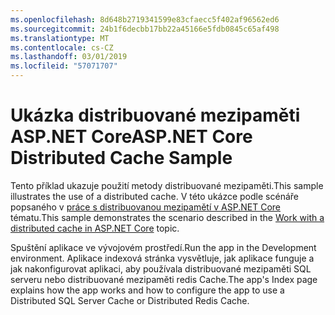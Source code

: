 ```yaml
---
ms.openlocfilehash: 8d648b2719341599e83cfaecc5f402af96562ed6
ms.sourcegitcommit: 24b1f6decbb17bb22a45166e5fdb0845c65af498
ms.translationtype: MT
ms.contentlocale: cs-CZ
ms.lasthandoff: 03/01/2019
ms.locfileid: "57071707"
---
```

# <a name="aspnet-core-distributed-cache-sample"></a><span data-ttu-id="672f7-101">Ukázka distribuované mezipaměti ASP.NET Core</span><span class="sxs-lookup"><span data-stu-id="672f7-101">ASP.NET Core Distributed Cache Sample</span></span>

<span data-ttu-id="672f7-102">Tento příklad ukazuje použití metody distribuované mezipaměti.</span><span class="sxs-lookup"><span data-stu-id="672f7-102">This sample illustrates the use of a distributed cache.</span></span> <span data-ttu-id="672f7-103">V této ukázce podle scénáře popsaného v [práce s distribuovanou mezipamětí v ASP.NET Core](https://docs.microsoft.com/aspnet/core/performance/caching/distributed) tématu.</span><span class="sxs-lookup"><span data-stu-id="672f7-103">This sample demonstrates the scenario described in the [Work with a distributed cache in ASP.NET Core](https://docs.microsoft.com/aspnet/core/performance/caching/distributed) topic.</span></span>

<span data-ttu-id="672f7-104">Spuštění aplikace ve vývojovém prostředí.</span><span class="sxs-lookup"><span data-stu-id="672f7-104">Run the app in the Development environment.</span></span> <span data-ttu-id="672f7-105">Aplikace indexová stránka vysvětluje, jak aplikace funguje a jak nakonfigurovat aplikaci, aby používala distribuované mezipaměti SQL serveru nebo distribuované mezipaměti redis Cache.</span><span class="sxs-lookup"><span data-stu-id="672f7-105">The app's Index page explains how the app works and how to configure the app to use a Distributed SQL Server Cache or Distributed Redis Cache.</span></span>
